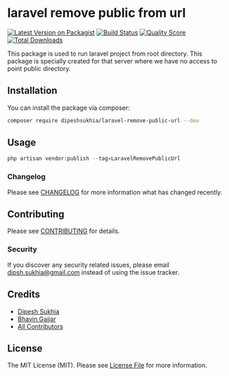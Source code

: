 # laravel remove public from url

[![Latest Version on Packagist](https://img.shields.io/packagist/v/dipeshsukhia/laravel-remove-public-url.svg?style=flat-square)](https://packagist.org/packages/dipeshsukhia/laravel-remove-public-url)
[![Build Status](https://img.shields.io/travis/dipeshsukhia/laravel-remove-public-url/master.svg?style=flat-square)](https://travis-ci.org/dipeshsukhia/laravel-remove-public-url)
[![Quality Score](https://img.shields.io/scrutinizer/g/dipeshsukhia/laravel-remove-public-url.svg?style=flat-square)](https://scrutinizer-ci.com/g/dipeshsukhia/laravel-remove-public-url)
[![Total Downloads](https://img.shields.io/packagist/dt/dipeshsukhia/laravel-remove-public-url.svg?style=flat-square)](https://packagist.org/packages/dipeshsukhia/laravel-remove-public-url)

This package is used to run laravel project from root directory. This package is specially created for that server where we have no access to point public directory.
## Installation

You can install the package via composer:

```bash
composer require dipeshsukhia/laravel-remove-public-url --dev
```

## Usage

``` php
php artisan vendor:publish --tag=LaravelRemovePublicUrl
```

### Changelog

Please see [CHANGELOG](CHANGELOG.md) for more information what has changed recently.

## Contributing

Please see [CONTRIBUTING](CONTRIBUTING.md) for details.

### Security

If you discover any security related issues, please email dipsh.sukhia@gmail.com instead of using the issue tracker.

## Credits

- [Dipesh Sukhia](https://github.com/dipeshsukhia)
- [Bhavin Gajjar](https://github.com/bhavingajjar)
- [All Contributors](../../contributors)

## License

The MIT License (MIT). Please see [License File](LICENSE.md) for more information.
